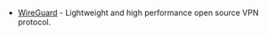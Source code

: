 * [WireGuard](https://www.wireguard.com/) - Lightweight and high performance open source VPN protocol.